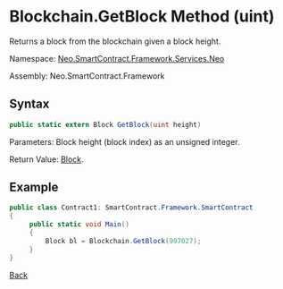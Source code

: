 # Blockchain.GetBlock Method (uint)

Returns a block from the blockchain given a block height.

Namespace: [Neo.SmartContract.Framework.Services.Neo](../../neo.md)

Assembly: Neo.SmartContract.Framework

## Syntax

```c#
public static extern Block GetBlock(uint height)
```

Parameters: Block height (block index) as an unsigned integer.

Return Value: [Block](../Block.md).

## Example

```c#
public class Contract1: SmartContract.Framework.SmartContract
{
     public static void Main()
     {
         Block bl = Blockchain.GetBlock(997027);
     }
}
```



[Back](../Blockchain.md)
